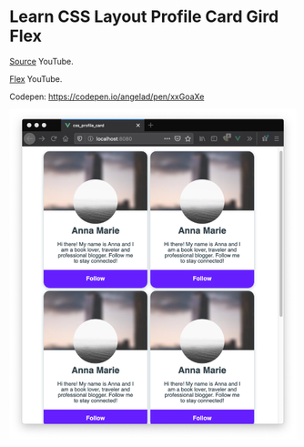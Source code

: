# Learn CSS Layout Profile Card Gird Flex

[Source](https://www.youtube.com/watch?v=Aje9cXDzklk) YouTube.

[Flex](https://www.youtube.com/watch?v=LQojwgg11z4) YouTube.

Codepen: https://codepen.io/angelad/pen/xxGoaXe

![Alt text](./ResultUI.png)

